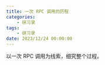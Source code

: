 ```yaml
---
title: 一次 RPC 调用的历程
categories: 
    - 研习录
tags:
    - 研习录
date: 2023/12/24 00:00:00
---
```


以一次 RPC 调用为线索，细究整个过程。


